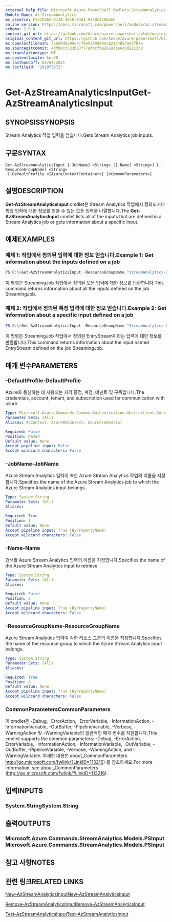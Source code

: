 ```yaml
---
external help file: Microsoft.Azure.PowerShell.Cmdlets.StreamAnalytics.dll-Help.xml
Module Name: Az.StreamAnalytics
ms.assetid: F371FD62-D138-4610-84A1-93EDC42D6AAC
online version: https://docs.microsoft.com/powershell/module/az.streamanalytics/get-azstreamanalyticsinput
schema: 2.0.0
content_git_url: https://github.com/Azure/azure-powershell/blob/master/src/StreamAnalytics/StreamAnalytics/help/Get-AzStreamAnalyticsInput.md
original_content_git_url: https://github.com/Azure/azure-powershell/blob/master/src/StreamAnalytics/StreamAnalytics/help/Get-AzStreamAnalyticsInput.md
ms.openlocfilehash: 726d9d9294c4cf6e5789399ec821d4657e6f787e
ms.sourcegitcommit: 4dfb0cc533b83f77afdcfbe2618c1e6c8d221330
ms.translationtype: MT
ms.contentlocale: ko-KR
ms.lasthandoff: 03/04/2021
ms.locfileid: "101973872"
---
```

# <span data-ttu-id="168a7-101">Get-AzStreamAnalyticsInput</span><span class="sxs-lookup"><span data-stu-id="168a7-101">Get-AzStreamAnalyticsInput</span></span>

## <span data-ttu-id="168a7-102">SYNOPSIS</span><span class="sxs-lookup"><span data-stu-id="168a7-102">SYNOPSIS</span></span>
<span data-ttu-id="168a7-103">Stream Analytics 작업 입력을 얻습니다.</span><span class="sxs-lookup"><span data-stu-id="168a7-103">Gets Stream Analytics job inputs.</span></span>

## <span data-ttu-id="168a7-104">구문</span><span class="sxs-lookup"><span data-stu-id="168a7-104">SYNTAX</span></span>

```
Get-AzStreamAnalyticsInput [-JobName] <String> [[-Name] <String>] [-ResourceGroupName] <String>
 [-DefaultProfile <IAzureContextContainer>] [<CommonParameters>]
```

## <span data-ttu-id="168a7-105">설명</span><span class="sxs-lookup"><span data-stu-id="168a7-105">DESCRIPTION</span></span>
<span data-ttu-id="168a7-106">**Get-AzStreamAnalyticsInput** cmdlet은 Stream Analytics 작업에서 정의되거나 특정 입력에 대한 정보를 얻을 수 있는 모든 입력을 나열합니다.</span><span class="sxs-lookup"><span data-stu-id="168a7-106">The **Get-AzStreamAnalyticsInput** cmdlet lists all of the inputs that are defined in a Stream Analytics job or gets information about a specific input.</span></span>

## <span data-ttu-id="168a7-107">예제</span><span class="sxs-lookup"><span data-stu-id="168a7-107">EXAMPLES</span></span>

### <span data-ttu-id="168a7-108">예제 1: 작업에서 정의된 입력에 대한 정보 얻습니다.</span><span class="sxs-lookup"><span data-stu-id="168a7-108">Example 1: Get information about the inputs defined on a job</span></span>
```powershell
PS C:\>Get-AzStreamAnalyticsInput -ResourceGroupName "StreamAnalytics-Default-West-US" -JobName "StreamingJob"
```

<span data-ttu-id="168a7-109">이 명령은 StreamingJob 작업에서 정의된 모든 입력에 대한 정보를 반환합니다.</span><span class="sxs-lookup"><span data-stu-id="168a7-109">This command returns information about all the inputs defined on the job StreamingJob.</span></span>

### <span data-ttu-id="168a7-110">예제 2: 작업에서 정의된 특정 입력에 대한 정보 얻습니다.</span><span class="sxs-lookup"><span data-stu-id="168a7-110">Example 2: Get information about a specific input defined on a job</span></span>
```powershell
PS C:\>Get-AzStreamAnalyticsInput -ResourceGroupName "StreamAnalytics-Default-West-US" -JobName "StreamingJob" -Name "EntryStream"
```

<span data-ttu-id="168a7-111">이 명령은 StreamingJob 작업에서 정의된 EntryStream이라는 입력에 대한 정보를 반환합니다.</span><span class="sxs-lookup"><span data-stu-id="168a7-111">This command returns information about the input named EntryStream defined on the job StreamingJob.</span></span>

## <span data-ttu-id="168a7-112">매개 변수</span><span class="sxs-lookup"><span data-stu-id="168a7-112">PARAMETERS</span></span>

### <span data-ttu-id="168a7-113">-DefaultProfile</span><span class="sxs-lookup"><span data-stu-id="168a7-113">-DefaultProfile</span></span>
<span data-ttu-id="168a7-114">Azure와 통신하는 데 사용되는 자격 증명, 계정, 테넌트 및 구독입니다.</span><span class="sxs-lookup"><span data-stu-id="168a7-114">The credentials, account, tenant, and subscription used for communication with azure.</span></span>

```yaml
Type: Microsoft.Azure.Commands.Common.Authentication.Abstractions.Core.IAzureContextContainer
Parameter Sets: (All)
Aliases: AzContext, AzureRmContext, AzureCredential

Required: False
Position: Named
Default value: None
Accept pipeline input: False
Accept wildcard characters: False
```

### <span data-ttu-id="168a7-115">-JobName</span><span class="sxs-lookup"><span data-stu-id="168a7-115">-JobName</span></span>
<span data-ttu-id="168a7-116">Azure Stream Analytics 입력이 속한 Azure Stream Analytics 작업의 이름을 지정합니다.</span><span class="sxs-lookup"><span data-stu-id="168a7-116">Specifies the name of the Azure Stream Analytics job to which the Azure Stream Analytics input belongs.</span></span>

```yaml
Type: System.String
Parameter Sets: (All)
Aliases:

Required: True
Position: 1
Default value: None
Accept pipeline input: True (ByPropertyName)
Accept wildcard characters: False
```

### <span data-ttu-id="168a7-117">-Name</span><span class="sxs-lookup"><span data-stu-id="168a7-117">-Name</span></span>
<span data-ttu-id="168a7-118">검색할 Azure Stream Analytics 입력의 이름을 지정합니다.</span><span class="sxs-lookup"><span data-stu-id="168a7-118">Specifies the name of the Azure Stream Analytics input to retrieve.</span></span>

```yaml
Type: System.String
Parameter Sets: (All)
Aliases:

Required: False
Position: 2
Default value: None
Accept pipeline input: True (ByPropertyName)
Accept wildcard characters: False
```

### <span data-ttu-id="168a7-119">-ResourceGroupName</span><span class="sxs-lookup"><span data-stu-id="168a7-119">-ResourceGroupName</span></span>
<span data-ttu-id="168a7-120">Azure Stream Analytics 입력이 속한 리소스 그룹의 이름을 지정합니다.</span><span class="sxs-lookup"><span data-stu-id="168a7-120">Specifies the name of the resource group to which the Azure Stream Analytics input belongs.</span></span>

```yaml
Type: System.String
Parameter Sets: (All)
Aliases:

Required: True
Position: 0
Default value: None
Accept pipeline input: True (ByPropertyName)
Accept wildcard characters: False
```

### <span data-ttu-id="168a7-121">CommonParameters</span><span class="sxs-lookup"><span data-stu-id="168a7-121">CommonParameters</span></span>
<span data-ttu-id="168a7-122">이 cmdlet은 -Debug, -ErrorAction, -ErrorVariable, -InformationAction, -InformationVariable, -OutBuffer, -PipelineVariable, -Verbose, -WarningAction 및 -WarningVariable의 일반적인 매개 변수를 지원합니다.</span><span class="sxs-lookup"><span data-stu-id="168a7-122">This cmdlet supports the common parameters: -Debug, -ErrorAction, -ErrorVariable, -InformationAction, -InformationVariable, -OutVariable, -OutBuffer, -PipelineVariable, -Verbose, -WarningAction, and -WarningVariable.</span></span> <span data-ttu-id="168a7-123">자세한 내용은 about_CommonParameters http://go.microsoft.com/fwlink/?LinkID=113216) 를 참조하세요.</span><span class="sxs-lookup"><span data-stu-id="168a7-123">For more information, see about_CommonParameters (http://go.microsoft.com/fwlink/?LinkID=113216).</span></span>

## <span data-ttu-id="168a7-124">입력</span><span class="sxs-lookup"><span data-stu-id="168a7-124">INPUTS</span></span>

### <span data-ttu-id="168a7-125">System.String</span><span class="sxs-lookup"><span data-stu-id="168a7-125">System.String</span></span>

## <span data-ttu-id="168a7-126">출력</span><span class="sxs-lookup"><span data-stu-id="168a7-126">OUTPUTS</span></span>

### <span data-ttu-id="168a7-127">Microsoft.Azure.Commands.StreamAnalytics.Models.PSInput</span><span class="sxs-lookup"><span data-stu-id="168a7-127">Microsoft.Azure.Commands.StreamAnalytics.Models.PSInput</span></span>

## <span data-ttu-id="168a7-128">참고 사항</span><span class="sxs-lookup"><span data-stu-id="168a7-128">NOTES</span></span>

## <span data-ttu-id="168a7-129">관련 링크</span><span class="sxs-lookup"><span data-stu-id="168a7-129">RELATED LINKS</span></span>

[<span data-ttu-id="168a7-130">New-AzStreamAnalyticsInput</span><span class="sxs-lookup"><span data-stu-id="168a7-130">New-AzStreamAnalyticsInput</span></span>](./New-AzStreamAnalyticsInput.md)

[<span data-ttu-id="168a7-131">Remove-AzStreamAnalyticsInput</span><span class="sxs-lookup"><span data-stu-id="168a7-131">Remove-AzStreamAnalyticsInput</span></span>](./Remove-AzStreamAnalyticsInput.md)

[<span data-ttu-id="168a7-132">Test-AzStreamAnalyticsInput</span><span class="sxs-lookup"><span data-stu-id="168a7-132">Test-AzStreamAnalyticsInput</span></span>](./Test-AzStreamAnalyticsInput.md)


